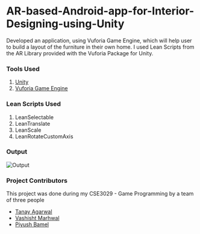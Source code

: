 # AR-based-Android-app-for-Interior-Designing-using-Unity
Developed an application, using Vuforia Game Engine, which will help user to build a layout of the furniture in their own home. I used Lean Scripts from the AR Library provided with the Vuforia Package for Unity. 

### Tools Used
1. [Unity](https://docs.unity3d.com/Manual/index.html) 
2. [Vuforia Game Engine](https://library.vuforia.com/getting-started/overview.html)

### Lean Scripts Used
1. LeanSelectable
2. LeanTranslate
3. LeanScale
4. LeanRotateCustomAxis

### Output
![Output](https://i.ibb.co/Ld4xDmW/Screenshot-2019-08-29-at-2-48-35-PM.png)


### Project Contributors
This project was done during my CSE3029 - Game Programming by a team of three people
- [Tanay Agarwal](https://github.com/tanayagar/)
- [Vashisht Marhwal](https://github.com/vashishtmarhwal/)
- [Piyush Bamel](https://github.com/hydraplace)
